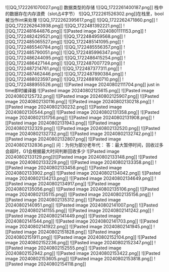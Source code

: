 ![[QQ_1722261070027.png]]
数据类型的存储
![[QQ_1722261400187.png]]
栈中的数据存在内存浪费（slot占4字节）
![[QQ_1722261526302.png]]在栈里，bool被当作int来处理
![[QQ_1722262395617.png]]
![[QQ_1722262471860.png]]
![[QQ_1722262643938.png]]
![[QQ_1722481392221.png]]
![[QQ_1722481644876.png]]
![[Pasted image 20240801111153.png]]
![[QQ_1722482429521.png]]
![[QQ_1722484959568.png]]
![[QQ_1722485065527.png]]
![[QQ_1722485141095.png]]
![[QQ_1722485540784.png]]
![[QQ_1722485556357.png]]
![[QQ_1722485790051.png]]
![[QQ_1722485996347.png]]
![[QQ_1722486244095.png]]
![[QQ_1722486415254.png]]
![[QQ_1722486427144.png]]
![[QQ_1722487007729.png]]
![[QQ_1722487214761.png]]
![[QQ_1722487377311.png]]
![[QQ_1722487462446.png]]
![[QQ_1722487890384.png]]
![[QQ_1722488023597.png]]
![[QQ_1722488160710.png]]
![[QQ_1722488955526.png]]
![[Pasted image 20240802111704.png]]
just in time即时编译器
![[Pasted image 20240802125615.png]]
![[Pasted image 20240802125732.png]]
![[Pasted image 20240802125907.png]]
![[Pasted image 20240802130116.png]]
![[Pasted image 20240802130218.png]]
![[Pasted image 20240802130232.png]]
![[Pasted image 20240802130544.png]]
![[Pasted image 20240802131358.png]]
![[Pasted image 20240802131756.png]]
![[Pasted image 20240802131908.png]]
![[Pasted image 20240802131943.png]]
![[Pasted image 20240802132329.png]]
![[Pasted image 20240802132520.png]]
![[Pasted image 20240802132732.png]]
![[Pasted image 20240802132742.png]]
![[Pasted image 20240802132807.png]]
![[Pasted image 20240802132836.png]]
问：为何为部分老年代：
答：最大暂停时间，回收过多会超时，G1会根据最大时间判断回收多少
![[Pasted image 20240802133129.png]]![[Pasted image 20240802133148.png]]
![[Pasted image 20240802133229.png]]
![[Pasted image 20240802133358.png]]
![[Pasted image 20240802133458.png]]
![[Pasted image 20240802133902.png]]
![[Pasted image 20240802134042.png]]
![[Pasted image 20240802134213.png]]
![[Pasted image 20240802134649.png]]
![[Pasted image 20240802134917.png]]
![[Pasted image 20240802135056.png]]
![[Pasted image 20240802135106.png]]
![[Pasted image 20240802135115.png]]
![[Pasted image 20240802135156.png]]
![[Pasted image 20240802135312.png]]
![[Pasted image 20240802140951.png]]
![[Pasted image 20240802141007.png]]
![[Pasted image 20240802141155.png]]
![[Pasted image 20240802141242.png]]
![[Pasted image 20240802141449.png]]
![[Pasted image 20240802141544.png]]
![[Pasted image 20240802141703.png]]
![[Pasted image 20240802141922.png]]
![[Pasted image 20240802141945.png]]
![[Pasted image 20240802151828.png]]
![[Pasted image 20240802151911.png]]
![[Pasted image 20240802152104.png]]
![[Pasted image 20240802152236.png]]
![[Pasted image 20240802152347.png]]
![[Pasted image 20240802152555.png]]
![[Pasted image 20240802152942.png]]
![[Pasted image 20240802153422.png]]
![[Pasted image 20240802153605.png]]
![[Pasted image 20240802153818.png]]
![[Pasted image 20240802154118.png]]




